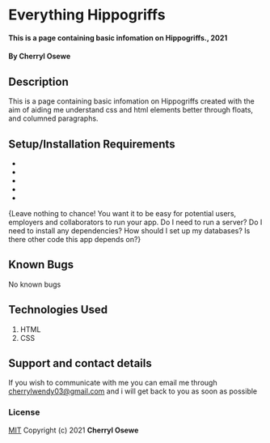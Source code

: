 # Everything Hippogriffs
#### This is a page containing basic infomation on Hippogriffs., 2021
#### By **Cherryl Osewe**
## Description
This is a page containing basic infomation on Hippogriffs created with the aim of aiding me understand css and html elements better through floats, and columned paragraphs.
## Setup/Installation Requirements
* 
* 
* 
* 
* 
{Leave nothing to chance! You want it to be easy for potential users, employers and collaborators to run your app. Do I need to run a server? Do I need to install any dependencies? How should I set up my databases? Is there other code this app depends on?}
## Known Bugs
No known bugs
## Technologies Used
1. HTML
2. CSS

## Support and contact details
If you wish to communicate with me you can email me through cherrylwendy03@gmail.com and i will get back to you as soon as possible
### License
[MIT](license)
Copyright (c) 2021 **Cherryl Osewe**